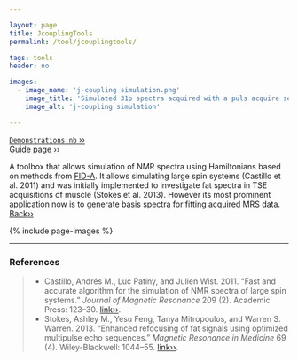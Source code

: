 ```yaml
---

layout: page
title: JcouplingTools
permalink: /tool/jcouplingtools/

tags: tools
header: no

images:
  - image_name: 'j-coupling simulation.png'
    image_title: 'Simulated 31p spectra acquired with a puls acquire sequence.'
    image_alt: 'j-coupling simulation' 

---
```


[`Demonstrations.nb` ››](/doc/demo/) <br>
[Guide page ››](/assets/htmldoc/html/guide/{{page.title}}) 

A toolbox that allows simulation of NMR spectra using Hamiltonians based
on methods from [FID-A](https://github.com/CIC-methods/FID-A). It allows
simulating large spin systems (Castillo et al. 2011) and was initially implemented 
to investigate fat spectra in TSE acquisitions of muscle (Stokes et al.
2013). However its most prominent application now is to generate basis spectra for
fitting acquired MRS data. [Back››](/tool/)

{% include page-images %}

--------------------------------------------------------------------------

### References

> - Castillo, Andrés M., Luc Patiny, and Julien Wist. 2011. “Fast and
accurate algorithm for the simulation of NMR spectra of large spin
systems.” *Journal of Magnetic Resonance* 209 (2). Academic Press:
123–30. [link››](https://doi.org/10.1016/j.jmr.2010.12.008).
> - Stokes, Ashley M., Yesu Feng, Tanya Mitropoulos, and Warren S. Warren. 2013. 
“Enhanced refocusing of fat signals using optimized multipulse
echo sequences.” *Magnetic Resonance in Medicine* 69 (4).
Wiley-Blackwell: 1044–55. [link››](https://doi.org/10.1002/mrm.24340). 